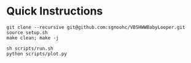 # Quick Instructions

    git clone --recursive git@github.com:sgnoohc/VBSHWWBabyLooper.git
    source setup.sh
    make clean; make -j

    sh scripts/run.sh
    python scripts/plot.py
